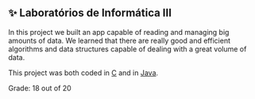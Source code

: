 
## ✨ Laboratórios de Informática III

In this project we built an app capable of reading and managing big amounts of data. We learned that there are really good and efficient algorithms and data structures capable of dealing with a great volume of data. 

This project was both coded in [C](https://github.com/rita-peixoto/uminho-lei/tree/main/2YEAR/2nd/LI3/projetoC) and in [Java](https://github.com/rita-peixoto/uminho-lei/tree/main/2YEAR/2nd/LI3/projetoJava).

Grade: 18 out of 20
